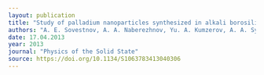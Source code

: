 ```yaml
---
layout: publication
title: "Study of palladium nanoparticles synthesized in alkali borosilicate glass pores by the X-ray line shift method."
authors: "A. E. Sovestnov, A. A. Naberezhnov, Yu. A. Kumzerov, A. A. Sysoeva, V. A. Ganzha, A. I. Egorov, N. M. Okuneva, V. I. Fedorov & E. V. Fomin"
date: 17.04.2013
year: 2013
journal: "Physics of the Solid State"
source: https://doi.org/10.1134/S1063783413040306
---
```


